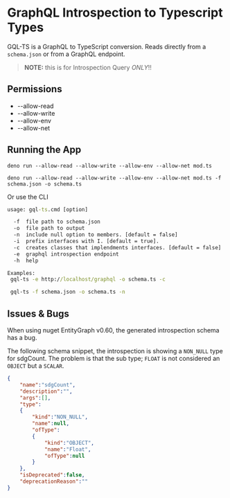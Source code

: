 # GraphQL Introspection to Typescript Types
GQL-TS is a GraphQL to TypeScript conversion. Reads directly from a `schema.json` or from a GraphQL endpoint. 

> **NOTE:** this is for Introspection Query _ONLY_!!

## Permissions
* --allow-read
* --allow-write
* --allow-env
* --allow-net

## Running the App
```
deno run --allow-read --allow-write --allow-env --allow-net mod.ts

deno run --allow-read --allow-write --allow-env --allow-net mod.ts -f schema.json -o schema.ts
```

Or use the CLI

```cmd
usage: gql-ts.cmd [option]

  -f  file path to schema.json
  -o  file path to output
  -n  include null option to members. [default = false]
  -i  prefix interfaces with I. [default = true].
  -c  creates classes that implendments interfaces. [default = false]
  -e  graphql introspection endpoint
  -h  help

Examples:
 gql-ts -e http://localhost/graphql -o schema.ts -c

 gql-ts -f schema.json -o schema.ts -n
```

## Issues & Bugs

When using nuget EntityGraph v0.60, the generated introspection schema has a bug.

The following schema snippet, the introspection is showing a `NON_NULL` type for sdgCount. The problem is that the sub type; `FLOAT` is not considered an `OBJECT` but a `SCALAR`.  


```json
{
    "name":"sdgCount",
    "description":"",
    "args":[],
    "type":
    {
        "kind":"NON_NULL",
        "name":null,
        "ofType":
        {
            "kind":"OBJECT",
            "name":"Float",
            "ofType":null
        }
    },
    "isDeprecated":false,
    "deprecationReason":""
}
```